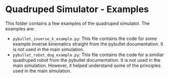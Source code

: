 # Quadruped Simulator - Examples

This folder contains a few examples of the quadruped simulator. The examples are:

- `pybullet_inverse_k_example.py`: This file contains the code for some example inverse kinematics straight from the pybullet documentation. It is not used in the main simulation.
- `pybullet_robot_dog_example.py`: This file contains the code for a similiar quadruped robot from the pybullet documentation. It is not used in the main simulation. However, it helped understand some of the principles used in the main simulation.